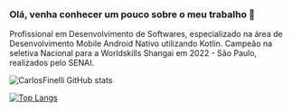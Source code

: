 ### Olá, venha conhecer um pouco sobre o meu trabalho 👋

Profissional em Desenvolvimento de Softwares, especializado na área de Desenvolvimento Mobile Android
Nativo utilizando Kotlin. 
Campeão na seletiva Nacional para a Worldskills Shangai em 2022 - São Paulo,
realizados pelo SENAI.
<!--
**CarlosFinelli/CarlosFinelli** is a ✨ _special_ ✨ repository because its `README.md` (this file) appears on your GitHub profile.

Here are some ideas to get you started:

- 🔭 I’m currently working on ...
- 🌱 I’m currently learning ...
- 👯 I’m looking to collaborate on ...
- 🤔 I’m looking for help with ...
- 💬 Ask me about ...
- 📫 How to reach me: ...
- 😄 Pronouns: ...
- ⚡ Fun fact: ...
-->

![CarlosFinelli GitHub stats](https://github-readme-stats.vercel.app/api?username=carlosfinelli&count_private=true&show_icons=true&theme=algolia&bg_color=0,144978,317145&hide_border=true)

[![Top Langs](https://github-readme-stats.vercel.app/api/top-langs/?username=carlosfinelli&theme=algolia&bg_color=0,144978,317145&hide_border=true)](https://github.com/CarlosFinelli/github-readme-stats)
